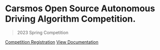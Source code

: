 # Carsmos Open Source Autonomous Driving Algorithm Competition.


> 2023 Spring Competition

[Competition Registration](https://race.carsmos.cn/)
[View Documentation](en/README_en.md)

